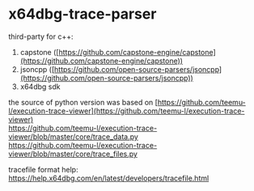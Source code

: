 # x64dbg-trace-parser

third-party for c++:
1. capstone ([https://github.com/capstone-engine/capstone](https://github.com/capstone-engine/capstone))  
2. jsoncpp  ([https://github.com/open-source-parsers/jsoncpp](https://github.com/open-source-parsers/jsoncpp))  
3. x64dbg sdk

the source of python version was based on [https://github.com/teemu-l/execution-trace-viewer](https://github.com/teemu-l/execution-trace-viewer)  
https://github.com/teemu-l/execution-trace-viewer/blob/master/core/trace_data.py  
https://github.com/teemu-l/execution-trace-viewer/blob/master/core/trace_files.py  

tracefile format help:  
https://help.x64dbg.com/en/latest/developers/tracefile.html
